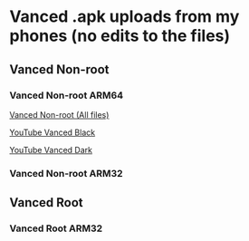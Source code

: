 # Vanced .apk uploads from my phones (no edits to the files)

## Vanced Non-root

### Vanced Non-root ARM64
[Vanced Non-root (All files)](https://www.mediafire.com/folder/27avx6rworr4b/vanced_arm64_nonroot)

[YouTube Vanced Black](https://www.mediafire.com/folder/z2mu65l9cb2jx/youtubeblack)

[YouTube Vanced Dark](https://www.mediafire.com/folder/jc850wijo8cyp/youtubedark)


### Vanced Non-root ARM32
## Vanced Root
### Vanced Root ARM32
